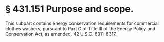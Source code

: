 # § 431.151   Purpose and scope.

This subpart contains energy conservation requirements for commercial clothes washers, pursuant to Part C of Title III of the Energy Policy and Conservation Act, as amended, 42 U.S.C. 6311-6317.




